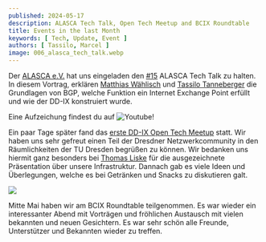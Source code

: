 ```yaml
---
published: 2024-05-17
description: ALASCA Tech Talk, Open Tech Meetup and BCIX Roundtable
title: Events in the last Month
keywords: [ Tech, Update, Event ]
authors: [ Tassilo, Marcel ]
image: 006_alasca_tech_talk.webp
---
```


Der [ALASCA e.V.](https://alasca.cloud) hat uns eingeladen den [#15](https://alasca.cloud/en/alasca-tech-talk-15/) ALASCA Tech Talk zu halten. 
In diesem Vortrag, erklären [Matthias Wählisch](https://netd.cs.tu-dresden.de/about/waehlisch) und [Tassilo Tanneberger](https://tanneberger.me) 
die Grundlagen von BGP, welche Funktion ein Internet Exchange Point erfüllt und wie der DD-IX konstruiert wurde.

Eine Aufzeichung findest du auf ![Youtube](https://youtu.be/ieWTCBEq5IA)!


Ein paar Tage später fand das [erste DD-IX Open Tech Meetup](https://dd-ix.net/en/event/open-tech-meeting-2024-05) statt. Wir haben uns sehr gefreut einen Teil der Dresdner Netzwerkcommunity in den Räumlichkeiten der TU Dresden begrüßen zu können.
Wir bedanken uns hiermit ganz besonders bei [Thomas Liske](https://ibh.social/@liske) für die ausgezeichnete Präsentation über unsere Infrastruktur.
Dannach gab es viele Ideen und Überlegungen, welche es bei Getränken und Snacks zu diskutieren galt.


![](007_roundtable.webp)


Mitte Mai haben wir am BCIX Roundtable teilgenommen. Es war wieder ein interessanter Abend mit Vorträgen und fröhlichen Austausch mit vielen bekannten und neuen Gesichtern.
Es war sehr schön alle Freunde, Unterstützer und Bekannten wieder zu treffen.


